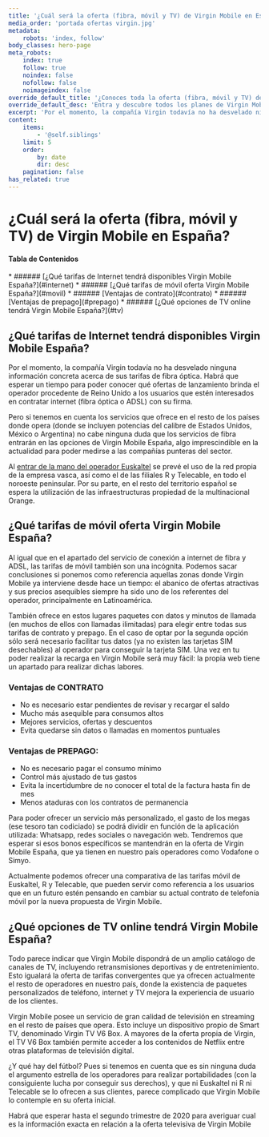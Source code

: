 ```yaml
---
title: '¿Cuál será la oferta (fibra, móvil y TV) de Virgin Mobile en España?'
media_order: 'portada ofertas virgin.jpg'
metadata:
    robots: 'index, follow'
body_classes: hero-page
meta_robots:
    index: true
    follow: true
    noindex: false
    nofollow: false
    noimageindex: false
override_default_title: '¿Conoces toda la oferta (fibra, móvil y TV) de Virgin Mobile España?'
override_default_desc: 'Entra y descubre todos los planes de Virgin Mobile en España acerca de sus nuevas tarifas y ofertas de fibra, móvil y TV. ¡No esperes más!'
excerpt: 'Por el momento, la compañía Virgin todavía no ha desvelado ninguna información concreta acerca de sus tarifas de fibra óptica. Habrá que esperar un tiempo para poder…'
content:
    items:
        - '@self.siblings'
    limit: 5
    order:
        by: date
        dir: desc
    pagination: false
has_related: true
---
```


# ¿Cuál será la oferta (fibra, móvil y TV) de Virgin Mobile en España?

<div class="mb-5"></div>

#### Tabla de Contenidos
<div class="links-list"></div>
* ######  <span class="magnet-link">[¿Qué tarifas de Internet tendrá disponibles Virgin Mobile España?](#internet)</span>
* ######  <span class="magnet-link">[¿Qué tarifas de móvil oferta Virgin Mobile España?](#movil)</span>
* ######  <span class="magnet-link">[Ventajas de contrato](#contrato)</span>
* ######  <span class="magnet-link">[Ventajas de prepago](#prepago)</span>
* ######  <span class="magnet-link">[¿Qué opciones de TV online tendrá Virgin Mobile España?](#tv)</span>

<div class="mb-5"></div>

## <span id="internet">¿Qué tarifas de Internet tendrá disponibles Virgin Mobile España?<span>

Por el momento, la compañía Virgin todavía no ha desvelado ninguna información concreta acerca de sus tarifas de fibra óptica. Habrá que esperar un tiempo para poder conocer qué ofertas de lanzamiento brinda el operador procedente de Reino Unido a los usuarios que estén interesados en contratar internet (fibra óptica o ADSL) con su firma.

Pero si tenemos en cuenta los servicios que ofrece en el resto de los países donde opera (donde se incluyen potencias del calibre de Estados Unidos, México o Argentina) no cabe ninguna duda que los servicios de fibra entrarán en las opciones de Virgin Mobile España, algo imprescindible en la actualidad para poder medirse a las compañías punteras del sector.

Al [entrar de la mano del operador Euskaltel](https://virgin-pre.bysidecar.me/es/home/virgin-espana-euskaltel-cronica-de-un-acuerdo-anunciado) se prevé el uso de la red propia de la empresa vasca, así como el de las filiales R y Telecable, en todo el noroeste peninsular. Por su parte, en el resto del territorio español se espera la utilización de las infraestructuras propiedad de la multinacional Orange.

<div class="mb-5"></div>

## <span id="movil">¿Qué tarifas de móvil oferta Virgin Mobile España?<span>

Al igual que en el apartado del servicio de conexión a internet de fibra y ADSL, las tarifas de móvil también son una incógnita. Podemos sacar conclusiones si ponemos como referencia aquellas zonas donde Virgin Mobile ya interviene desde hace un tiempo: el abanico de ofertas atractivas y sus precios asequibles siempre ha sido uno de los referentes del operador, principalmente en Latinoamérica.

También ofrece en estos lugares paquetes con datos y minutos de llamada (en muchos de ellos con llamadas ilimitadas) para elegir entre todas sus tarifas de contrato y prepago. En el caso de optar por la segunda opción sólo será necesario facilitar tus datos (ya no existen las tarjetas SIM desechables) al operador para conseguir la tarjeta SIM. Una vez en tu poder realizar la recarga en Virgin Mobile será muy fácil: la propia web tiene un apartado para realizar dichas labores.

<div class="mb-5"></div>

### <span id="contrato">Ventajas de CONTRATO<span>
- No es necesario estar pendientes de revisar y recargar el saldo
- Mucho más asequible para consumos altos
- Mejores servicios, ofertas y descuentos
- Evita quedarse sin datos o llamadas en momentos puntuales

<div class="mb-5"></div>

### <span id="prepago">Ventajas de PREPAGO<span>:
- No es necesario pagar el consumo mínimo
- Control más ajustado de tus gastos
- Evita la incertidumbre de no conocer el total de la factura hasta fin de mes
- Menos ataduras con los contratos de permanencia

<div class="mb-5"></div>

Para poder ofrecer un servicio más personalizado, el gasto de los megas (ese tesoro tan codiciado) se podrá dividir en función de la aplicación utilizada: Whatsapp, redes sociales o navegación web. Tendremos que esperar si esos bonos específicos se mantendrán en la oferta de Virgin Mobile España, que ya tienen en nuestro país operadores como Vodafone o Simyo.

Actualmente podemos ofrecer una comparativa de las tarifas móvil de Euskaltel, R y Telecable, que pueden servir como referencia a los usuarios que en un futuro estén pensando en cambiar su actual contrato de telefonía móvil por la nueva propuesta de Virgin Mobile.

<div class="mb-5"></div>

## <span id="tv">¿Qué opciones de TV online tendrá Virgin Mobile España?<span>

Todo parece indicar que Virgin Mobile dispondrá de un amplio catálogo de canales de TV, incluyendo retransmisiones deportivas y de entretenimiento. Esto igualará la oferta de tarifas convergentes que ya ofrecen actualmente el resto de operadores en nuestro país, donde la existencia de paquetes personalizados de teléfono, internet y TV mejora la experiencia de usuario de los clientes.

Virgin Mobile posee un servicio de gran calidad de televisión en streaming en el resto de países que opera. Esto incluye un dispositivo propio de Smart TV, denominado Virgin TV V6 Box. A mayores de la oferta propia de Virgin, el TV V6 Box también permite acceder a los contenidos de Netflix entre otras plataformas de televisión digital.

¿Y qué hay del fútbol? Pues si tenemos en cuenta que es sin ninguna duda el argumento estrella de los operadores para realizar portabilidades (con la consiguiente lucha por conseguir sus derechos), y que ni Euskaltel ni R ni Telecable se lo ofrecen a sus clientes, parece complicado que Virgin Mobile lo contemple en su oferta inicial.

Habrá que esperar hasta el segundo trimestre de 2020 para averiguar cual es la información exacta en relación a la oferta televisiva de Virgin Mobile

<div class="mb-5"></div>